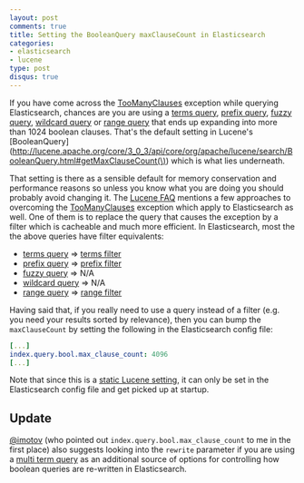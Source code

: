 ```yaml
---
layout: post
comments: true
title: Setting the BooleanQuery maxClauseCount in Elasticsearch
categories:
- elasticsearch
- lucene
type: post
disqus: true
---
```


If you have come across the [TooManyClauses](http://lucene.apache.org/core/4_5_0/core/org/apache/lucene/search/BooleanQuery.TooManyClauses.html) exception while querying Elasticsearch, chances are you are using a [terms query](http://www.elasticsearch.org/guide/en/elasticsearch/reference/current/query-dsl-terms-query.html), [prefix query](http://www.elasticsearch.org/guide/en/elasticsearch/reference/current/query-dsl-prefix-query.html), [fuzzy query](http://www.elasticsearch.org/guide/en/elasticsearch/reference/current/query-dsl-fuzzy-query.html), [wildcard query](http://www.elasticsearch.org/guide/en/elasticsearch/reference/current/query-dsl-wildcard-query.html) or [range query](http://www.elasticsearch.org/guide/en/elasticsearch/reference/current/query-dsl-range-query.html) that ends up expanding into more than 1024 boolean clauses. That's the default setting in Lucene's [BooleanQuery](http://lucene.apache.org/core/3_0_3/api/core/org/apache/lucene/search/BooleanQuery.html#getMaxClauseCount(\)) which is what lies underneath.
<!--more-->
That setting is there as a sensible default for memory conservation and performance reasons so unless you know what you are doing you should probably avoid changing it. The [Lucene FAQ](http://wiki.apache.org/lucene-java/LuceneFAQ#Why_am_I_getting_a_TooManyClauses_exception.3F) mentions a few approaches to overcoming the [TooManyClauses](http://lucene.apache.org/core/4_5_0/core/org/apache/lucene/search/BooleanQuery.TooManyClauses.html) exception which apply to Elasticsearch as well. One of them is to replace the query that causes the exception by a filter which is cacheable and much more efficient. In Elasticsearch, most the the above queries have filter equivalents:

* [terms query](http://www.elasticsearch.org/guide/en/elasticsearch/reference/current/query-dsl-terms-query.html) => [terms filter](http://www.elasticsearch.org/guide/en/elasticsearch/reference/current/query-dsl-terms-filter.html)
* [prefix query](http://www.elasticsearch.org/guide/en/elasticsearch/reference/current/query-dsl-prefix-query.html) => [prefix filter](http://www.elasticsearch.org/guide/en/elasticsearch/reference/current/query-dsl-prefix-filter.html)
* [fuzzy query](http://www.elasticsearch.org/guide/en/elasticsearch/reference/current/query-dsl-fuzzy-query.html) => N/A
* [wildcard query](http://www.elasticsearch.org/guide/en/elasticsearch/reference/current/query-dsl-wildcard-query.html) => N/A
* [range query](http://www.elasticsearch.org/guide/en/elasticsearch/reference/current/query-dsl-range-query.html) => [range filter](http://www.elasticsearch.org/guide/en/elasticsearch/reference/current/query-dsl-range-filter.html)

Having said that, if you really need to use a query instead of a filter (e.g. you need your results sorted by relevance), then you can bump the `maxClauseCount` by setting the following in the Elasticsearch config file:

```yaml
[...]
index.query.bool.max_clause_count: 4096
[...]
```

Note that since this is a [static Lucene setting](https://groups.google.com/d/msg/elasticsearch/LqywKHKWbeI/KbxgZnPH6WoJ), it can only be set in the Elasticsearch config file and get picked up at startup.

## Update
[@imotov](https://twitter.com/imotov) (who pointed out `index.query.bool.max_clause_count` to me in the first place) also suggests looking into the `rewrite` parameter if you are using a [multi term query](http://www.elasticsearch.org/guide/en/elasticsearch/reference/current/query-dsl-multi-term-rewrite.html) as an additional source of options for controlling how boolean queries are re-written in Elasticsearch.

